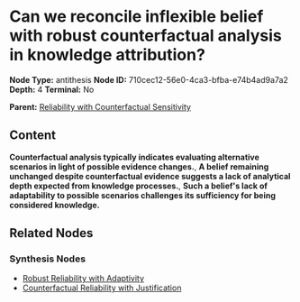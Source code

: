 # Can we reconcile inflexible belief with robust counterfactual analysis in knowledge attribution?

**Node Type:** antithesis
**Node ID:** 710cec12-56e0-4ca3-bfba-e74b4ad9a7a2
**Depth:** 4
**Terminal:** No

**Parent:** [Reliability with Counterfactual Sensitivity](reliability-with-counterfactual-sensitivity-synthesis-b5842859-1dcf-4c09-a0c6-ebb86b873964.md)

## Content

**Counterfactual analysis typically indicates evaluating alternative scenarios in light of possible evidence changes.**, **A belief remaining unchanged despite counterfactual evidence suggests a lack of analytical depth expected from knowledge processes.**, **Such a belief's lack of adaptability to possible scenarios challenges its sufficiency for being considered knowledge.**

## Related Nodes

### Synthesis Nodes

- [Robust Reliability with Adaptivity](robust-reliability-with-adaptivity-synthesis-106882b3-eb98-435b-a50d-7fdf31944835.md)
- [Counterfactual Reliability with Justification](counterfactual-reliability-with-justification-synthesis-8053bf14-6765-4f9f-8894-95696318a32e.md)
